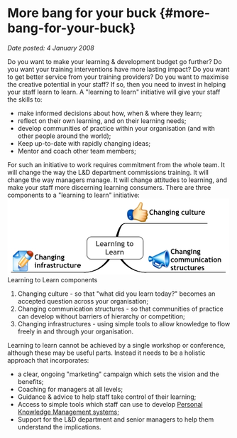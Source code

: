 # More bang for your buck {#more-bang-for-your-buck}

_Date posted: 4 January 2008_

Do you want to make your learning & development budget go further? Do you want your training interventions have more lasting impact? Do you want to get better service from your training providers? Do you want to maximise the creative potential in your staff? If so, then you need to invest in helping your staff learn to learn. A "learning to learn" initiative will give your staff the skills to:

*   make informed decisions about how, when & where they learn;
*   reflect on their own learning, and on their learning needs;
*   develop communities of practice within your organisation (and with other people around the world);
*   Keep up-to-date with rapidly changing ideas;
*   Mentor and coach other team members;

For such an initiative to work requires commitment from the whole team. It will change the way the L&D department commissions training. It will change the way managers manage. It will change attitudes to learning, and make your staff more discerning learning consumers. There are three components to a "learning to learn" initiative:![Learning to Learn components](./exportlc.php_files/Learning_to_Learn.jpg "Learning to Learn components")Learning to Learn components

1.  Changing culture - so that "what did you learn today?" becomes an accepted question across your organisation;
2.  Changing communication structures - so that communities of practice can develop without barriers of hierarchy or competition;
3.  Changing infrastructures - using simple tools to allow knowledge to flow freely in and through your organisation.

Learning to learn cannot be achieved by a single workshop or conference, although these may be useful parts. Instead it needs to be a holistic approach that incorporates:

*   a clear, ongoing "marketing" campaign which sets the vision and the benefits;
*   Coaching for managers at all levels;
*   Guidance & advice to help staff take control of their learning;
*   Access to simple tools which staff can use to develop [Personal Knowledge Management systems;](http://www.jarche.com/?p=1408)
*   Support for the L&D department and senior managers to help them understand the implications.